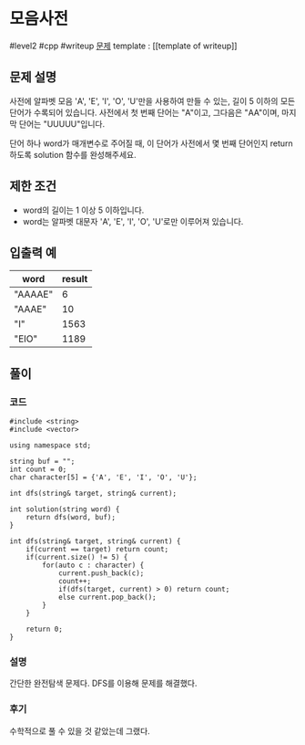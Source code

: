 # 모음사전

#level2 #cpp #writeup
[문제](https://school.programmers.co.kr/learn/courses/30/lessons/84512)
template : [[template of writeup]]

## 문제 설명

사전에 알파벳 모음 'A', 'E', 'I', 'O', 'U'만을 사용하여 만들 수 있는, 길이 5 이하의 모든 단어가 수록되어 있습니다. 사전에서 첫 번째 단어는 "A"이고, 그다음은 "AA"이며, 마지막 단어는 "UUUUU"입니다.

단어 하나 word가 매개변수로 주어질 때, 이 단어가 사전에서 몇 번째 단어인지 return 하도록 solution 함수를 완성해주세요.

## 제한 조건

- word의 길이는 1 이상 5 이하입니다.
- word는 알파벳 대문자 'A', 'E', 'I', 'O', 'U'로만 이루어져 있습니다.

## 입출력 예

| word    | result |
| ------- | ------ |
| "AAAAE" | 6      |
| "AAAE"  | 10     |
| "I"     | 1563   |
| "EIO"   | 1189   |

## 풀이

### 코드

```
#include <string>
#include <vector>

using namespace std;

string buf = "";
int count = 0;
char character[5] = {'A', 'E', 'I', 'O', 'U'};

int dfs(string& target, string& current);

int solution(string word) {
    return dfs(word, buf);
}

int dfs(string& target, string& current) {
    if(current == target) return count;
    if(current.size() != 5) {
        for(auto c : character) {
            current.push_back(c);
            count++;
            if(dfs(target, current) > 0) return count;
            else current.pop_back();
        }
    }
    
    return 0;
}
```

### 설명

간단한 완전탐색 문제다. DFS를 이용해 문제를 해결했다.

### 후기

수학적으로 풀 수 있을 것 같았는데 그랬다.
